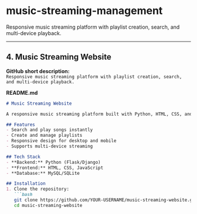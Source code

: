 # music-streaming-management
Responsive music streaming platform with playlist creation, search, and multi-device playback.



---

## **4. Music Streaming Website**

**GitHub short description:**  
`Responsive music streaming platform with playlist creation, search, and multi-device playback.`  

**README.md**  
```markdown
# Music Streaming Website

A responsive music streaming platform built with Python, HTML, CSS, and JavaScript. Allows users to search for songs, create playlists, and stream music seamlessly on multiple devices.

## Features
- Search and play songs instantly
- Create and manage playlists
- Responsive design for desktop and mobile
- Supports multi-device streaming

## Tech Stack
- **Backend:** Python (Flask/Django)
- **Frontend:** HTML, CSS, JavaScript
- **Database:** MySQL/SQLite

## Installation
1. Clone the repository:
   ```bash
   git clone https://github.com/YOUR-USERNAME/music-streaming-website.git
   cd music-streaming-website
